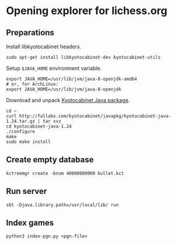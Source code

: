 Opening explorer for lichess.org
================================

Preparations
------------

Install libkyotocabinet headers.

    sudo apt-get install libkyotocabinet-dev kyotocabinet-utils

Setup `$JAVA_HOME` environment variable.

    export JAVA_HOME=/usr/lib/jvm/java-8-openjdk-amd64
    # or, for ArchLinux:
    export JAVA_HOME=/usr/lib/jvm/java-8-openjdk

Download and unpack [Kyotocabinet Java package](http://fallabs.com/kyotocabinet/javapkg/).

    cd ~
    curl http://fallabs.com/kyotocabinet/javapkg/kyotocabinet-java-1.24.tar.gz | tar xvz
    cd kyotocabinet-java-1.24
    ./configure
    make
    sudo make install

Create empty database
---------------------

    kctreemgr create -bnum 40000000000 bullet.kct

Run server
----------

    sbt -Djava.library.path=/usr/local/lib/ run

Index games
-----------

    python3 index-pgn.py <pgn-file>
